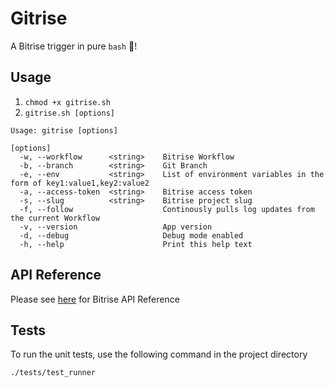 # Gitrise 

A Bitrise trigger in pure `bash` 🎉!


## Usage
1. ```chmod +x gitrise.sh```  
2. ```gitrise.sh [options]```  

```
Usage: gitrise [options]

[options]
  -w, --workflow      <string>    Bitrise Workflow
  -b, --branch        <string>    Git Branch
  -e, --env           <string>    List of environment variables in the form of key1:value1,key2:value2
  -a, --access-token  <string>    Bitrise access token
  -s, --slug          <string>    Bitrise project slug
  -f, --follow                    Continously pulls log updates from the current Workflow
  -v, --version                   App version
  -d, --debug                     Debug mode enabled
  -h, --help                      Print this help text
```

## API Reference

Please see [here](https://api-docs.bitrise.io/#/) for Bitrise API Reference 

## Tests

To run the unit tests, use the following command in the project directory
```bash
./tests/test_runner
```